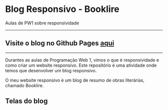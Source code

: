 # Blog Responsivo - Booklire
Aulas de PW1 sobre responsividade
<hr>

## Visite o blog no Github Pages <a href="https://thekidisalright.github.io/responsividade/">aqui</a>

<hr>

Durantes as aulas de Programação Web 1, vimos o que é responsividade e como criar um website responsivo. Este repositório é uma atividade onde temos que desenvolver
um blog responsivo.

O meu website responsivo é um blog de resumo de obras literárias, chamado Booklire.

## Telas do blog

<!-- add telas depois de pronto -->
